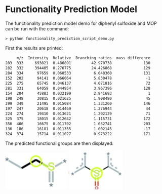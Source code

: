 # Functionality Prediction Model

The functionality prediction model demo for diphenyl sulfoxide and MOP can be run with the command:
```
> python functionality_prediction_script_demo.py
```

First the results are printed:
```
     m/z  Intensity  Relative  Branching_ratios  mass_difference
283  333     693821  0.486891         42.970738              130
282  332     394405  0.276775         24.426868              129
284  334      97659  0.068533          6.048360              131
152  202      94141  0.066064          5.830478               -1
225  275      65745  0.046137          4.071816               72
281  331      64059  0.044954          3.967396              128
154  204      45883  0.032199          2.841693                1
198  248      30815  0.021625          1.908480               45
299  349      21495  0.015084          1.331260              146
197  247      20618  0.014469          1.276944               44
224  274      19410  0.013621          1.202129               71
325  375      18015  0.012642          1.115731              172
356  406      16675  0.011702          1.032741              203
136  186      16181  0.011355          1.002145              -17
324  374      15714  0.011027          0.973222              171
```

The predicted functional groups are then displayed:

![image](https://github.com/chopralab/cbm_ml_automation/blob/main/functionality_prediction_model/mop_frags_jpgs/1.jpg) ![image](https://github.com/chopralab/cbm_ml_automation/blob/main/functionality_prediction_model/mop_frags_jpgs/9.jpg)
